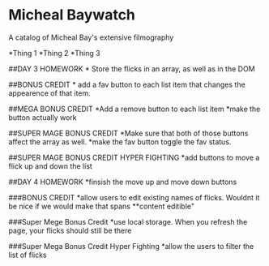 # Micheal Baywatch 

A catalog of Micheal Bay's extensive filmography

*Thing 1
*Thing 2
*Thing 3


##DAY 3 HOMEWORK
    * Store the flicks in an array, as well as in the DOM

##BONUS CREDIT
    * add a fav button to each list item that changes the appearence of that item.

##MEGA BONUS CREDIT
    *Add a remove button to each list item
    *make the button actually work

##SUPER MAGE BONUS CREDIT
    *Make sure that both of those buttons affect the array as well.
    *make the fav button toggle the fav status.

##SUPER MAGE BONUS CREDIT HYPER FIGHTING
    *add buttons to move a flick up and down the list



##DAY 4 HOMEWORK
    *finsish the move up and move down buttons

###BONUS CREDIT
*allow users to edit existing names of flicks. Wouldnt it be nice if we would make that spans **content editible"

###Super Mege Bonus Credit
*use local storage. When you refresh the page, your flicks should still be there

###Super Mega Bonus Credit Hyper Fighting
*allow the users to filter the list of flicks
